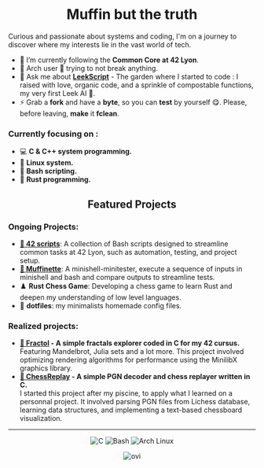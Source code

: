 # <h1 align="center">**Muffin but the truth**</h1>

<p>Curious and passionate about systems and coding, I'm on a journey to discover where my interests lie in the vast world of tech.</p>

- 🌱 I’m currently following the **Common Core at 42 Lyon**.
- 🔧 Arch user 🔨 trying to not break anything.
- 💬 Ask me about **[LeekScript](https://leekwars.com/encyclopedia/en/LeekScript)** - The garden where I started to code : I raised with love, organic code, and a sprinkle of compostable functions, my very first Leek AI 🥬.
- ⚡ Grab a **fork** and have a **byte**, so you can **test** by yourself 😋.
  Please, before leaving, **make** it **fclean**.

### Currently focusing on :

- 💻 **C & C++ system programming.**
- 🐧 **Linux system.**
- 📜 **Bash scripting.**
- 🦀 **Rust programming.**

<h2 align="center">Featured Projects</h2>

### Ongoing Projects:

- <strong><a href="https://github.com/dArchMuffin/42_scripts">📜 42 scripts</a></strong>: A collection of Bash scripts designed to streamline common tasks at 42 Lyon, such as automation, testing, and project setup.
- <strong><a href="https://github.com/dArchMuffin/Muffinette">🧁 **Muffinette**</a></strong>: A minishell-minitester, execute a sequence of inputs in minishell and bash and compare outputs to streamline tests.
- ♟️ **Rust Chess Game**: Developing a chess game to learn Rust and deepen my understanding of low level languages.
- 📄 **dotfiles**: my minimalists homemade config files. 


### Realized projects:
<ul>
    <li><strong><a href="https://github.com/dArchMuffin/fract-ol">💫 Fractol</a> - A simple fractals explorer coded in C for my 42 cursus.</strong></li>
    Featuring Mandelbrot, Julia sets and a lot more. This project involved optimizing rendering algorithms for performance using the MinilibX graphics library.
    <li><strong><a href="https://github.com/dArchMuffin/ChessReplay">🔁 ChessReplay</a> - A simple PGN decoder and chess replayer written in C.</strong></li>
I started this project after my piscine, to apply what I learned on a personnal project. It involved parsing PGN files from Lichess database, learning data structures, and implementing a text-based chessboard visualization.
</ul>

---

<p align="center">
  <img src="https://img.shields.io/badge/C-00599C?style=for-the-badge&logo=c&logoColor=white" alt="C">
  <img src="https://img.shields.io/badge/Bash-4EAA25?style=for-the-badge&logo=gnu-bash&logoColor=white" alt="Bash">
  <img src="https://img.shields.io/badge/Arch%20Linux-1793D1?style=for-the-badge&logo=archlinux&logoColor=white" alt="Arch Linux">

</p>
<p align="center">
  <img src="https://github-readme-stats.vercel.app/api/top-langs?username=darchmuffin&show_icons=true&locale=en&layout=compact&theme=chartreuse-dark" alt="ovi" />
    
</p>
